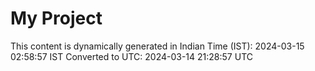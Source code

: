 # My Project

This content is dynamically generated in Indian Time (IST): 2024-03-15 02:58:57 IST
Converted to UTC: 2024-03-14 21:28:57 UTC
